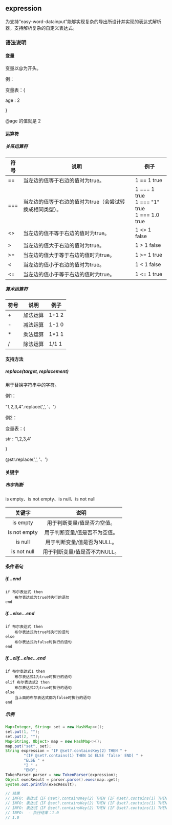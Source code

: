 ## expression

为支持“easy-word-datainput”能够实现复杂的导出所设计并实现的表达式解析器，支持解析复杂的自定义表达式。

### 语法说明

####   变量

变量以@为开头。

例：

变量表：{ 

age : 2

} 

@age 的值就是 2

####   运算符

#####     关系运算符

| 符号 | 说明                                                     | 例子                                                    |
| ---- | -------------------------------------------------------- | ------------------------------------------------------- |
| ==   | 当左边的值等于右边的值时为true。                         | 1 == 1  true                                            |
| ===  | 当左边的值等于右边的值时为true（会尝试转换成相同类型）。 | 1 === 1  true<br />1 === "1"  true<br />1 === 1.0  true |
| <>   | 当左边的值不等于右边的值时为true。                       | 1 <> 1 false                                            |
| >    | 当左边的值大于右边的值时为true。                         | 1 > 1 false                                             |
| >=   | 当左边的值大于等于右边的值时为true。                     | 1 >= 1 true                                             |
| <    | 当左边的值小于右边的值时为true。                         | 1 < 1 false                                             |
| <=   | 当左边的值小于等于右边的值时为true。                     | 1 <= 1 true                                             |

#####     算术运算符 

| 符号 | 说明     | 例子  |
| ---- | -------- | ----- |
| +    | 加法运算 | 1+1 2 |
| -    | 减法运算 | 1-1 0 |
| *    | 乘法运算 | 1*1 1 |
| /    | 除法运算 | 1/1 1 |

####   支持方法

#####     replace(target, replacement) 

用于替换字符串中的字符。

例1：

"1,2,3,4".replace(',', '、')

例2：

变量表：{ 

str : '1,2,3,4'

} 

@str.replace(',', '、')

####   关键字

#####     布尔判断

is empty、is not empty、is null、is not null

|    关键字    |             说明              |
| :----------: | :---------------------------: |
|   is empty   |  用于判断变量/值是否为空值。  |
| is not empty | 用于判断变量/值是否不为空值。 |
|   is null    |  用于判断变量/值是否为NULL。  |
| is not null  | 用于判断变量/值是否不为NULL。 |

####   条件语句

#####     if…end

```
if 布尔表达式 then 
	布尔表达式为true时执行的语句 
end
```

#####     if…else…end

```
if 布尔表达式 then
	布尔表达式为true时执行的语句
else
	布尔表达式为false时执行的语句
end
```

#####     if…elif…else…end

```
if 布尔表达式1 then
	布尔表达式1为true时执行的语句
elif 布尔表达式2 then
	布尔表达式2为true时执行的语句
else
	当上面的布尔表达式都为false时执行的语句
end
```

##### 示例

```java
Map<Integer, String> set = new HashMap<>();
set.put(1, "");
set.put(2, "");
Map<String, Object> map = new HashMap<>();
map.put("set", set);
String expression = "IF @set?.containsKey(2) THEN " +
        "(IF @set?.contains(1) THEN 1d ELSE 'false' END) " +
        "ELSE " +
        "2 " +
        "END";
TokenParser parser = new TokenParser(expression);
Object execResult = parser.parse().exec(map::get);
System.out.println(execResult);

// 结果
// INFO: 表达式（IF @set?.containsKey(2) THEN (IF @set?.contains(1) THEN 1d ELSE 'false' END) ELSE 2 END）解析耗时：2ms
// INFO: 表达式（IF @set?.containsKey(2) THEN (IF @set?.contains(1) THEN 1d ELSE 'false' END) ELSE 2 END）构建耗时：1ms
// INFO: 表达式（IF @set?.containsKey(2) THEN (IF @set?.contains(1) THEN 1d ELSE 'false' END) ELSE 2 END）执行耗时：2ms
// INFO:  - 执行结果：1.0
// 1.0
```

